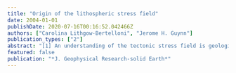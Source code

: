 ```yaml
---
title: "Origin of the lithospheric stress field"
date: 2004-01-01
publishDate: 2020-07-16T00:16:52.042466Z
authors: ["Carolina Lithgow-Bertelloni", "Jerome H. Guynn"]
publication_types: ["2"]
abstract: "[1] An understanding of the tectonic stress field is geologically important because it is the agent that preserves in the crust a memory of dynamical processes. In an effort to elucidate the origin of the present state of stress of the lithosphere we use a finite element model of the Earth's lithosphere to calculate stresses induced by mantle flow, crustal heterogeneity, and topography and compare these to observations of intraplate stresses as given by the World Stress Map. We explore two models of lithospheric heterogeneity, one based directly on seismic and other observational constraints ( Crust 2.0), and another that assumes isostatic compensation. Mantle tractions are computed from two models of mantle density heterogeneity: a model based on the history of subduction of the last 180 Myr, which has proved successful at accurately reproducing the present-day geoid and Cenozoic plate velocities, and a model inferred from seismic tomography. We explore the effects of varying assumptions for the viscosity structure of the mantle, and the effects of lateral variations in viscosity in the form of weak plate boundaries. We find that a combined model that includes both mantle and lithospheric sources of stress yields the best match to the observed stress field ( similar to 60% variance reduction), although there are many regions where agreement between observed and predicted stresses is poor. The stress field produced by mantle tractions alone shows a greater degree of long-wavelength structure than is apparent in the stress observations but agrees very well with observations in some areas where radial mantle tractions are particularly strong such as in southeast Asia and the western Pacific. The stress field produced by lithospheric heterogeneity alone depends strongly on the assumed crustal model: Whereas the isostatically compensated model yields very poor agreement with observations, the model based on Crust 2.0 matches the observations about as well as mantle tractions alone and matches very well in certain areas where the influence of high topography is very important ( e. g., Andes, East Africa). A possible interpretation of our results is that the stress field is significantly influenced by lateral variations in the viscosity of the mantle, which leads to variable amounts of decoupling between lithosphere and mantle, allowing the mantle signature to dominate in some areas and the crustal signature to dominate in others. The poor fit between the isostatically compensated crustal model and observations and the large differences between the two crustal models point toward the importance of dynamic topography and remaining uncertainties in crustal structure and rheology. We also consider the possibility that observations of stress from the shallow crust may not reflect the state of stress of the entire plate; stresses in the upper plate may be at least partially decoupled from broader- scale plate driving forces by lateral and vertical variations in lithospheric rheology."
featured: false
publication: "*J. Geophysical Research-solid Earth*"
---
```


